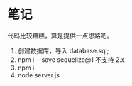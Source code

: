 # 笔记

代码比较糟糕，算是提供一点思路吧。

1. 创建数据库，导入 database.sql;
1. npm i --save sequelize@1 不支持 2.x
1. npm i
1. node server.js
